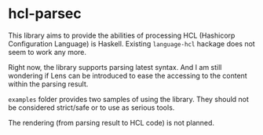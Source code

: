 # hcl-parsec

This library aims to provide the abilities of processing HCL (Hashicorp Configuration Language) is Haskell. Existing `language-hcl` hackage does not seem to work any more.

Right now, the library supports parsing latest syntax. And I am still wondering if Lens can be introduced to ease the accessing to the content within the parsing result.

`examples` folder provides two samples of using the library. They should not be considered strict/safe or to use as serious tools.

The rendering (from parsing result to HCL code) is not planned.
